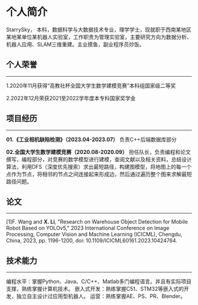 # 个人简介
StarrySky， 本科，数据科学与大数据技术专业，理学学士，现就职于西南某地区某地某单位某机器人实验室，工作职责为管理实验室，主要研究方向为数据分析、机器人应用、SLAM三维重建。主业摸鱼，副业程序员炒饭。
## 个人荣誉
------
1.2020年11月获得“高教社杯全国大学生数学建模竞赛”本科组国家级二等奖

2.2022年12月荣获2021至2022学年度本专科国家奖学金

## 项目经历
------
**01.《工业相机缺陷检测》（2023.04-2023.07）**
负责C++后端数据库部分

**02.全国大学生数学建模竞赛（2020.08-2020.09）**
担任队长，负责编程和论文撰写，编程部分，对竞赛的数学模型进行建模，查阅文献以及相关资料，总结设计算法，利用DFS（深度优先搜索）求出最短路径，构建图模型，将地图上的每一个点作为节点，将相邻的节点之间连接起来形成边，然后通过遍历整个图来求解最短路径问题。

## 论文
------
[1]F. Wang and **X. Li**, "Research on Warehouse Object Detection for Mobile Robot Based on YOLOv5," 2023 International Conference on Image Processing, Computer Vision and Machine Learning (ICICML), Chengdu, China, 2023, pp. 1196-1200, doi: 10.1109/ICICML60161.2023.10424764.

## 技术能力
------
编程水平：掌握Python、Java、C/C++、Matlab多门编程语言。并且有实际项目支撑，熟练掌握计算机技术。
嵌入式开发：熟练掌握C51、STM32等嵌入式的开发，独立自主设计过应用型机器人。
运营：熟练掌握AE、PS、PR、Blender。
          




